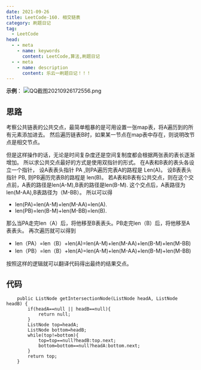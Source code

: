 ```yaml
---
date: 2021-09-26
title: LeetCode-160. 相交链表
category: 刷题日记
tag:
  - LeetCode
head:
  - - meta
    - name: keywords
      content: LeetCode,算法,刷题日记
  - - meta
    - name: description
      content: 乐云一刷题日记！！！
---
```

**示例**：
![QQ截图20210926172556.png](https://leyunone-img.oss-cn-hangzhou.aliyuncs.com/image/2021-09-26/QQ截图20210926172556.png)
## 思路
考察公共链表的公共交点，最简单粗暴的是可用设置一张map表，将A遍历到的所有元素添加进去。
然后遍历链表B时，如果某一节点在map表中存在，则说明改节点是相交节点。

但是这样操作的话，无论是时间复杂度还是空间复制度都会根据两张表的表长逐渐增加。
所以求公共交点最好的方式是使用双指针的形式。
在A表和B表的表头各设立一个指针，
设A表表头指针 PA ,则PA遍历完表A的路程是 Len(A)。
设B表表头指针 PB, 则PB遍历完表B的路程是 len(B)。
若A表和B表有公共交点，则在这个交点前，A表的路径是len(A-M),B表的路径是len(B-M).
这个交点后，A表路径为len(M-AA),B表路径为（M-BB）。
所以可以得
- len(PA)=len(A-M)+len(M-AA)=len(A).
- len(PB)=len(B-M)+len(M-BB)=len(B).

那么当PA走完len（A）后，将他移至B表表头。PB走完len（B）后，将他移至A表表头。
再次遍历就可以得到
- len（PA）=len（B）+len(A)=len(A-M)+len(M-AA)+len(B-M)+len(M-BB)
- len（PB）=len（B）+len(A)=len(A-M)+len(M-AA)+len(B-M)+len(M-BB)

按照这样的逻辑就可以翻译代码得出最终的结果交点。
## 代码
```
    public ListNode getIntersectionNode(ListNode headA, ListNode headB) {
        if(headA==null || headB==null){
            return null;
        }
        ListNode top=headA;
        ListNode bottom=headB;
        while(top!=bottom){
            top=top==null?headB:top.next;
            bottom=bottom==null?headA:bottom.next;
        }
        return top;
    }
```
